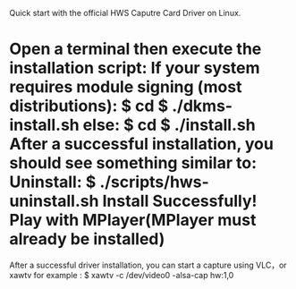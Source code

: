 Quick start with the official  HWS  Caputre Card Driver on Linux.

Open a terminal then execute the installation script:
If your system requires module signing (most distributions):
$ cd <path-to-package-base-directory>
$ ./dkms-install.sh
else:
$ cd <path-to-package-base-directory>
$ ./install.sh
After a successful installation, you should see something similar to:
Uninstall:
$ ./scripts/hws-uninstall.sh
Install Successfully!
Play with MPlayer(MPlayer must already be installed)
===========
After a successful driver installation, you can start a capture using VLC，or xawtv 
for example :
$ xawtv -c /dev/video0 -alsa-cap hw:1,0 
